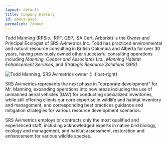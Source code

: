```yaml
---
layout: default
title: Company History
id: about-page
permalink: /about
---
```


Todd Manning (RPBio., RPF, QEP, ISA Cert. Arborist) is the Owner and Principal Ecologist of SRS Avimetrics Inc. Todd has practiced environmental and natural resource consulting in British Columbia and Alberta for over 30 years, having previously owned other successful consulting operations including *Manning, Cooper and Associates Ltd.*, *Manning Habitat Enhancement Services*, and *Strategic Resource Solutions (SRS)*.

![Todd Manning, SRS Avimetrics owner]({{site.baseurl}}/assets/img/TManning_Photo2016.JPG "Todd Manning, SRS Avimetrics owner")
{: .float-right}

SRS Avimetrics represents the next phase in "corporate development" for Mr. Manning, expanding operations into new areas including the use of unmanned aerial vehicles (UAV) for conducting specialized inventories, while still offering clients our core expertise in wildlife and habitat inventory and management, and corresponding best practices guidance and mitigation strategies for various resource development scenarios.

SRS Avimetrics employs or contracts only the most qualified and experienced staff, including acknowledged experts in native bird biology, ecology and management, and habitat assessment, restoration and enhancement for various wildlife species.